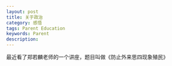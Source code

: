 ```yaml
---
layout: post
title: 关于政治
category: 感悟
tags: Parent Education
keywords: Parent 
description: 
---
```

最近看了郑若麟老师的一个讲座，题目叫做《防止外来思四现象殖民》